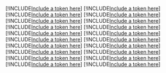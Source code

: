 [!INCLUDE[Include a token here](refs1541033652390/r1.md)]
[!INCLUDE[Include a token here](refs1541033652390/r2.md)]
[!INCLUDE[Include a token here](refs1541033652390/r3.md)]
[!INCLUDE[Include a token here](refs1541033652390/r4.md)]
[!INCLUDE[Include a token here](refs1541033652390/r5.md)]
[!INCLUDE[Include a token here](refs1541033652390/r6.md)]
[!INCLUDE[Include a token here](refs1541033652390/r7.md)]
[!INCLUDE[Include a token here](refs1541033652390/r8.md)]
[!INCLUDE[Include a token here](refs1541033652390/r9.md)]
[!INCLUDE[Include a token here](refs1541033652390/r10.md)]
[!INCLUDE[Include a token here](refs1541033652390/r11.md)]
[!INCLUDE[Include a token here](refs1541033652390/r12.md)]
[!INCLUDE[Include a token here](refs1541033652390/r13.md)]
[!INCLUDE[Include a token here](refs1541033652390/r14.md)]
[!INCLUDE[Include a token here](refs1541033652390/r15.md)]
[!INCLUDE[Include a token here](refs1541033652390/r16.md)]
[!INCLUDE[Include a token here](refs1541033652390/r17.md)]
[!INCLUDE[Include a token here](refs1541033652390/r18.md)]
[!INCLUDE[Include a token here](refs1541033652390/r19.md)]
[!INCLUDE[Include a token here](refs1541033652390/r20.md)]
